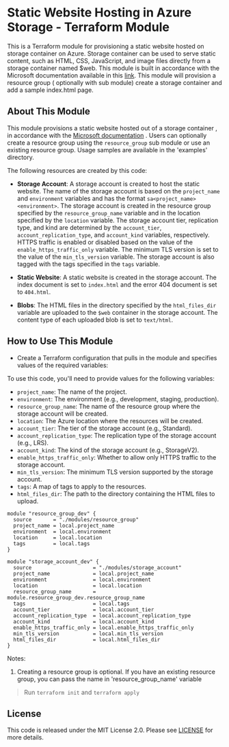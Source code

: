 # Static Website Hosting in Azure Storage - Terraform Module

This is a Terraform module for provisioning a static website hosted on storage container on Azure.  Storage container can be used to serve static content, such as HTML, CSS, JavaScript, and image files  directly from a storage container named $web. This module is built in accordance with the Microsoft documentation available in this [link](https://learn.microsoft.com/en-us/azure/storage/blobs/storage-blob-static-website). This module will provision a  resource group ( optionally with sub module) create a storage container and add a sample index.html page.

## About This Module

This module provisions a static website hosted out of a storage container , in accordance with the [Microsoft documentation](https://learn.microsoft.com/en-us/azure/storage/blobs/storage-blob-static-website) . Users can optionally create a resource group using the `resource_group` sub module or use an existing resource group. Usage samples are available in the 'examples' directory.

The following resources are created by this code:

- **Storage Account**: A storage account is created to host the static website. The name of the storage account is based on the `project_name` and `environment` variables and has the format `sa<project_name><environment>`. The storage account is created in the resource group specified by the `resource_group_name` variable and in the location specified by the `location` variable. The storage account tier, replication type, and kind are determined by the `account_tier`, `account_replication_type`, and `account_kind` variables, respectively. HTTPS traffic is enabled or disabled based on the value of the `enable_https_traffic_only` variable. The minimum TLS version is set to the value of the `min_tls_version` variable. The storage account is also tagged with the tags specified in the `tags` variable.

- **Static Website**: A static website is created in the storage account. The index document is set to `index.html` and the error 404 document is set to `404.html`.

- **Blobs**: The HTML files in the directory specified by the `html_files_dir` variable are uploaded to the `$web` container in the storage account. The content type of each uploaded blob is set to `text/html`.


## How to Use This Module

- Create a Terraform configuration that pulls in the module and specifies values of the required variables:

To use this code, you'll need to provide values for the following variables:

- `project_name`: The name of the project.
- `environment`: The environment (e.g., development, staging, production).
- `resource_group_name`: The name of the resource group where the storage account will be created.
- `location`: The Azure location where the resources will be created.
- `account_tier`: The tier of the storage account (e.g., Standard).
- `account_replication_type`: The replication type of the storage account (e.g., LRS).
- `account_kind`: The kind of the storage account (e.g., StorageV2).
- `enable_https_traffic_only`: Whether to allow only HTTPS traffic to the storage account.
- `min_tls_version`: The minimum TLS version supported by the storage account.
- `tags`: A map of tags to apply to the resources.
- `html_files_dir`: The path to the directory containing the HTML files to upload.

```
module "resource_group_dev" {
  source       = "./modules/resource_group"
  project_name = local.project_name
  environment  = local.environment
  location     = local.location
  tags         = local.tags
}

module "storage_account_dev" {
  source                    = "./modules/storage_account"
  project_name              = local.project_name
  environment               = local.environment
  location                  = local.location
  resource_group_name       = module.resource_group_dev.resource_group_name
  tags                      = local.tags
  account_tier              = local.account_tier
  account_replication_type  = local.account_replication_type
  account_kind              = local.account_kind
  enable_https_traffic_only = local.enable_https_traffic_only
  min_tls_version           = local.min_tls_version
  html_files_dir            = local.html_files_dir
}
```

Notes: 
1. Creating a resource group is optional. If you have an existing resource group, you can pass the name in 'resource_group_name' variable

> Run `terraform init` and `terraform apply`

## License

This code is released under the MIT License 2.0. Please see [LICENSE](https://github.com/hashicorp/terraform-aws-consul-oss/blob/master/LICENSE) for more details.
